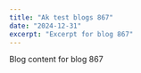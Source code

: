 ```yaml
---
title: "Ak test blogs 867"
date: "2024-12-31"
excerpt: "Excerpt for blog 867"
---
```


Blog content for blog 867